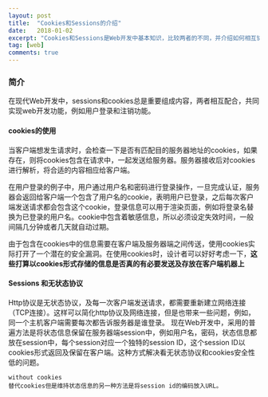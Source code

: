 ```yaml
---
layout: post
title:  "Cookies和Sessions的介绍"
date:   2018-01-02
excerpt: "Cookies和Sessions是Web开发中基本知识，比较两者的不同，并介绍如何相互协作"
tag: [web]
comments: true
---
```



### 简介
在现代Web开发中，sessions和cookies总是重要组成内容，两者相互配合，共同实现web开发功能，例如用户登录和注销功能。

#### cookies的使用
当客户端想发生请求时，会检查一下是否有匹配目的服务器地址的cookies，如果存在，则将cookies包含在请求中，一起发送给服务器。服务器接收后对cookies进行解析，将合适的内容相应给客户端。

在用户登录的例子中，用户通过用户名和密码进行登录操作，一旦完成认证，服务器会返回给客户端一个包含了用户名的cookie，表明用户已登录，之后每次客户端发送请求都会包含这个cookie，登录信息可以用于渲染页面，例如将登录名替换为已登录的用户名。cookie中包含着敏感信息，所以必须设定失效时间，一般间隔几分钟或者几天就自动过期。

由于包含在cookies中的信息需要在客户端及服务器端之间传送，使用cookies实际打开了一个潜在的安全漏洞。在使用cookies时，设计者可以好好考虑一下，**这些打算以cookies形式存储的信息是否真的有必要发送及存放在客户端机器上**

#### Sessions 和无状态协议
Http协议是无状态协议，及每一次客户端发送请求，都需要重新建立网络连接（TCP连接）。这样可以简化http协议及网络连接，但是也带来一些问题，例如，同一个主机客户端需要每次都告诉服务器是谁登录。
现在Web开发中，采用的普遍方法是将状态信息保留在服务器端session中，例如用户名，密码，状态信息都放在session中，每个session对应一个独特的session ID，这个session ID以cookies形式返回及保留在客户端。这种方式解决看无状态协议和cookies安全性低的问题。

    without cookies
    替代cookies但是维持状态信息的另一种方法是将session id的编码放入URL。

